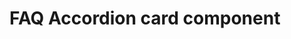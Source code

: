 # FAQ Accordion card component

<!-- ![FAQ Accordion card component
](https://drive.google.com/uc?export=view&id=1VMVhwhU2RW0ElEhNX0Lokr5PSwd17hX4) -->

<!-- [Link to page](https://SharonJseg.github.io/faq-accordion-card) -->

<!-- https://www.freecodecamp.org/news/build-accordion-menu-in-react-without-external-libraries/ -->

<!-- https://www.frontendmentor.io/challenges/faq-accordion-card-XlyjD0Oam/hub/faq-accordion-card-r1Cd4XRzc -->
<!--
  // "eslintConfig": {
  //   "extends": [
  //     "react-app",
  //     "react-app/jest"
  //   ]
  // }, -->
